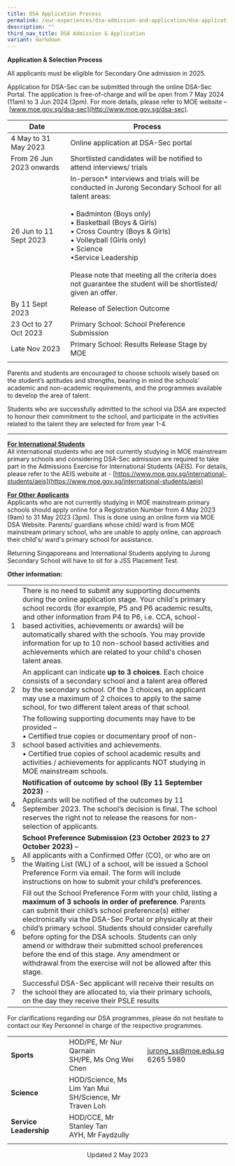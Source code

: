 ```yaml
---
title: DSA Application Process
permalink: /our-experiences/dsa-admission-and-application/dsa-application-process/
description: ""
third_nav_title: DSA Admission & Application
variant: markdown
---
```

**Application &amp; Selection Process**


All applicants must be eligible for Secondary One admission in 2025.

Application for DSA-Sec can be submitted through the online DSA-Sec Portal. The application is free-of-charge and will be open from 7 May 2024 (11am) to 3 Jun 2024 (3pm). For more details, please refer to MOE website –&nbsp;[www.moe.gov.sg/dsa-sec](http://www.moe.gov.sg/dsa-sec).

| Date | Process |
|---|---|
| 4 May to 31 May 2023 | Online application at DSA-Sec portal |
| From 26 Jun 2023 onwards | Shortlisted candidates will be notified to attend interviews/ trials |
| 26 Jun to 11 Sept 2023 | In-person* interviews and trials will be conducted in Jurong Secondary School for all talent areas:<br><br>• Badminton (Boys only)<br>• Basketball (Boys &amp; Girls)<br>• Cross Country (Boys &amp; Girls)<br>• Volleyball (Girls only)<br>• Science <br>•Service Leadership<br><br>Please note that meeting all the criteria does not guarantee the student will be shortlisted/ given an offer. |
| By 11 Sept 2023 | Release of Selection Outcome |
| 23 Oct to 27 Oct 2023 | Primary School: School Preference Submission |
| Late Nov 2023 | Primary School: Results Release Stage by MOE |
| | |

Parents and students are encouraged to choose schools wisely based on the student’s aptitudes and strengths, bearing in mind the schools’ academic and non-academic requirements, and the programmes available to develop the area of talent.

Students who are successfully admitted to the school via DSA are expected to honour their commitment to the school, and participate in the activities related to the talent they are selected for from year 1-4.

-----

<u><strong> For International Students </strong></u><br>
All international students who are not currently studying in MOE mainstream primary schools and considering DSA-Sec admission are required to take part in the Admissions Exercise for International Students (AEIS). For details, please refer to the AEIS website at -&nbsp;[https://www.moe.gov.sg/international-students/aeis](https://www.moe.gov.sg/international-students/aeis)

<u><strong> For Other Applicants </strong></u><br>
Applicants who are not currently studying in MOE mainstream primary schools should apply online for a Registration Number from 4 May 2023 (9am) to 31 May 2023 (3pm). This is done using an online form via MOE DSA Website. Parents/ guardians whose child/ ward is from MOE mainstream primary school, who are unable to apply online, can approach their child's/ ward's primary school for assistance.

Returning Singaporeans and International Students applying to Jurong Secondary School will have to sit for a JSS Placement Test.

**Other information:**

|  |  |  |
| - | -------- | -------- |
| 1    | There is no need to submit any supporting documents during the online application stage. Your child's primary school records (for example, P5 and P6 academic results, and other information from P4 to P6, i.e. CCA, school-based activities, achievements or awards) will be automatically shared with the schools. You may provide information for up to 10 non-school based activities and achievements which are related to your child's chosen talent areas.   |      |
| 2    | An applicant can indicate **up to 3 choices**. Each choice consists of a secondary school and a talent area offered by the secondary school. Of the 3 choices, an applicant may use a maximum of 2 choices to apply to the same school, for two different talent areas of that school.   |      |
| 3    |  The following supporting documents may have to be provided – <br> •  Certified true copies or documentary proof of non-school based activities and achievements.<br> •  Certified true copies of school academic results and activities / achievements for applicants NOT studying in MOE mainstream schools. |      |
| 4   |  **Notification of outcome by school (By 11 September 2023)** - <br> Applicants will be notified of the outcomes by 11 September 2023. The school’s decision is final. The school reserves the right not to release the reasons for non-selection of applicants. |      |
| 5    | **School Preference Submission (23 October 2023 to 27 October 2023)**&nbsp;–<br>All applicants with a Confirmed Offer (CO), or who are on the Waiting List (WL) of a school, will be issued a School Preference Form via email. The form will include instructions on how to submit your child’s preferences.   |      |
| 6   |   Fill out the School Preference Form with your child, listing a **maximum of 3 schools in order of preference**. Parents can submit their child’s school preference(s) either electronically via the DSA-Sec Portal or physically at their child’s primary school. Students should consider carefully before opting for the DSA schools. Students can only amend or withdraw their submitted school preferences before the end of this stage. Any amendment or withdrawal from the exercise will not be allowed after this stage. |      |
| 7    |  Successful DSA-Sec applicant will receive their results on the school they are allocated to, via their primary schools, on the day they receive their PSLE results  |      |

For clarifications regarding our DSA programmes, please do not hesitate to contact our Key Personnel in charge of the respective programmes.

|  |  |  |
|---|---|---|
| **Sports** | HOD/PE, Mr Nur Qarnain<br>SH/PE, Ms Ong Wei Chen | jurong_ss@moe.edu.sg<br>6265 5980 |
| **Science** | HOD/Science, Ms Lim Yan Mui<br>SH/Science, Mr Traven Loh |  |
| **Service Leadership** | HOD/CCE, Mr Stanley Tan<br>AYH, Mr Faydzully |  |
| | |

<center> Updated 2 May 2023 </center>